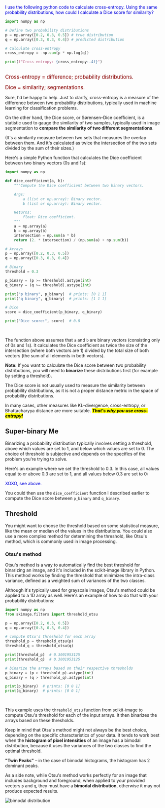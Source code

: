 <span style="color:#0000dd;">I use the following python code to calculate cross-entropy.  Using the same probability distributions, how could I calculate a Dice score for similarity?</span>

```py
import numpy as np

# Define two probability distributions
p = np.array([0.2, 0.3, 0.5]) # true distribution
q = np.array([0.3, 0.3, 0.4]) # predicted distribution

# Calculate cross-entropy
cross_entropy = -np.sum(p * np.log(q))

print(f"Cross-entropy: {cross_entropy:.4f}")
```

<br>
<span style="color:#880000;font-size:larger;">Cross-entropy = difference; probability distributions.</span>

<span style="color:#880000;font-size:larger;">Dice = similarity; segmentations.</span>

Sure, I'd be happy to help. Just to clarify, cross-entropy is a measure of the difference between two probability distributions, typically used in machine learning for classification problems. 

On the other hand, the Dice score, or Sørensen–Dice coefficient, is a statistic used to gauge the similarity of two samples, typically used in image segmentation to **compare the similarity of two different segmentations**.

(It's a similarity measure between two sets that measures the overlap between them.  And it's calculated as twice the intersection of the two sets divided by the sum of their sizes.)

Here's a simple Python function that calculates the Dice coefficient between two binary vectors (0s and 1s):

```python
import numpy as np

def dice_coefficient(a, b):
    """Compute the Dice coefficient between two binary vectors.

    Args:
        a (list or np.array): Binary vector.
        b (list or np.array): Binary vector.

    Returns:
        float: Dice coefficient.
    """
    a = np.array(a)
    b = np.array(b)
    intersection = np.sum(a * b)
    return (2. * intersection) / (np.sum(a) + np.sum(b))

# Arrays
p = np.array([0.2, 0.3, 0.5])
q = np.array([0.3, 0.3, 0.4])

# Binary
threshold = 0.3

p_binary = (p >= threshold).astype(int)
q_binary = (q >= threshold).astype(int)

print("p binary", p_binary)  # prints: [0 1 1]
print("q binary", q_binary)  # prints: [1 1 1]

# Dice
score = dice_coefficient(p_binary, q_binary)

print("Dice score:", score)  # 0.8
```

<br>

The function above assumes that `a` and `b` are binary vectors (consisting only of 0s and 1s). It calculates the Dice coefficient as twice the size of the intersection (where both vectors are 1) divided by the total size of both vectors (the sum of all elements in both vectors).

**Note:** If you want to calculate the Dice score between two probability distributions, you will need to **binarize** these distributions first (for example by setting a threshold).

The Dice score is not usually used to measure the similarity between probability distributions, as it is not a proper distance metric in the space of probability distributions.

In many cases, other measures like KL-divergence, cross-entropy, or Bhattacharyya distance are more suitable.  <mark>***That's why you use cross-entropy!***</mark>

## Super-binary Me

Binarizing a probability distribution typically involves setting a threshold, above which values are set to 1, and below which values are set to 0. The choice of threshold is subjective and depends on the specifics of the problem you're trying to solve. 

Here's an example where we set the threshold to 0.3. In this case, all values equal to or above 0.3 are set to 1, and all values below 0.3 are set to 0:

<span style="color:#0000dd;">XOXO, see above.</span>

You could then use the `dice_coefficient` function I described earlier to compute the Dice score between `p_binary` and `q_binary`.

## Threshold

You might want to choose the threshold based on some statistical measure, like the mean or median of the values in the distributions. You could also use a more complex method for determining the threshold, like Otsu's method, which is commonly used in image processing.

### Otsu's method

Otsu's method is a way to automatically find the best threshold for binarizing an image, and it's included in the scikit-image library in Python. This method works by finding the threshold that minimizes the intra-class variance, defined as a weighted sum of variances of the two classes.

Although it's typically used for grayscale images, Otsu's method could be applied to a 1D array as well. Here's an example of how to do that with your probability distributions:

```python
import numpy as np
from skimage.filters import threshold_otsu

p = np.array([0.2, 0.3, 0.5])
q = np.array([0.3, 0.3, 0.4])

# compute Otsu's threshold for each array
threshold_p = threshold_otsu(p)
threshold_q = threshold_otsu(q)

print(threshold_p)  # 0.3001953125
print(threshold_q)  # 0.3001953125

# binarize the arrays based on their respective thresholds
p_binary = (p > threshold_p).astype(int)
q_binary = (q > threshold_q).astype(int)

print(p_binary)  # prints: [0 0 1]
print(q_binary)  # prints: [0 0 1]
```

<br>

This example uses the `threshold_otsu` function from scikit-image to compute Otsu's threshold for each of the input arrays. It then binarizes the arrays based on these thresholds.

Keep in mind that Otsu's method might not always be the best choice, depending on the specific characteristics of your data. It tends to work best when the **histogram of pixel intensities** of an image has a bimodal distribution, because it uses the variances of the two classes to find the optimal threshold.

**"Twin Peaks"** &ndash; in the case of bimodal histograms, the histogram has 2 dominant peaks. 

As a side note, while Otsu's method works perfectly for an image that includes background and foreground, when applied to your provided vectors `p` and `q`, they must have a **bimodal distribution**, otherwise it may not produce expected results.

![bimodal distribution](https://i0.wp.com/statisticsbyjim.com/wp-content/uploads/2022/03/Bimodal_histogram.png?resize=576%2C384&ssl=1)

<br>
